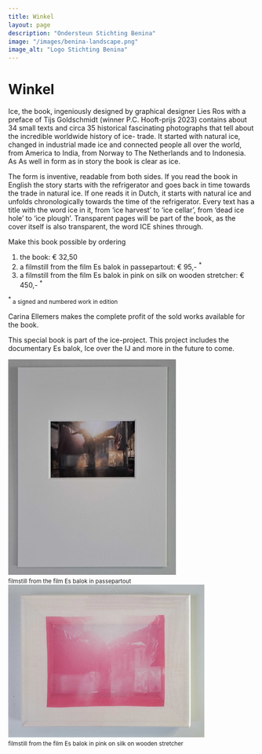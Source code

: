 ```yaml
---
title: Winkel
layout: page
description: "Ondersteun Stichting Benina"
image: "/images/benina-landscape.png"
image_alt: "Logo Stichting Benina"
---
```

# Winkel


Ice, the book, ingeniously designed by graphical designer Lies Ros with a preface of Tijs Goldschmidt (winner P.C. Hooft-prijs 2023) contains about 34 small texts and circa 35 historical fascinating photographs that tell about the incredible worldwide history of ice- trade. It started with natural ice, changed in industrial made ice and connected people all over the world, from America to India, from Norway to The Netherlands and to Indonesia. As As well in form as in story the book is clear as ice.

The form is inventive, readable from both sides. If you read the book in English the story starts with the refrigerator and goes back in time towards the trade in natural ice. If one reads it in Dutch, it starts with natural ice and unfolds chronologically towards the time of the refrigerator. Every text has a title with the word ice in it, from ‘ice harvest’ to ‘ice cellar’, from ‘dead ice hole’ to ‘ice plough’. Transparent pages will be part of the book, as the cover itself is also transparent, the word ICE shines through.

Make this book possible by ordering

1. the book: € 32,50
2. a filmstill from the film Es balok in passepartout: € 95,- <sup>*</sup>
3. a filmstill from the film Es balok in pink on silk on wooden stretcher: € 450,- <sup>*</sup>

<sup>*</sup><small> a signed and numbered work in edition</small>

Carina Ellemers makes the complete profit of the sold works available for the book.

This special book is part of the ice-project. This project includes the documentary Es balok, Ice over the IJ and more in the future to come.

<div class="flexbox">

<img width="342" class="donor-logo" alt="Filmstill in passpartout" src="/images/filmstill-passepartout.jpg">
<br><small>filmstill from the film Es balok in passepartout</small>

<img width="400" class="donor-logo" alt="Filmstill from the film Es balok in pink on silk on wooden stretcher" src="/images/pink-on-silk.jpeg">
<br><small>filmstill from the film Es balok in pink on silk on wooden stretcher</small>

</div>
